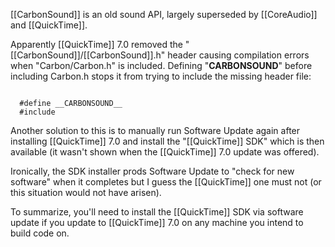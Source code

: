 

[[CarbonSound]] is an old sound API, largely superseded by [[CoreAudio]] and [[QuickTime]].

Apparently [[QuickTime]] 7.0 removed the "[[CarbonSound]]/[[CarbonSound]].h" header causing compilation errors when "Carbon/Carbon.h" is included.  Defining "__CARBONSOUND__" before including Carbon.h stops it from trying to include the missing header file:

<code>
  #define __CARBONSOUND__
  #include <Carbon/Carbon.h>
</code>

Another solution to this is to manually run Software Update again after installing [[QuickTime]] 7.0 and install the "[[QuickTime]] SDK" which is then available (it wasn't shown when the [[QuickTime]] 7.0 update was offered).

Ironically, the SDK installer prods Software Update to "check for new software" when it completes but I guess the [[QuickTime]] one must not (or this situation would not have arisen).

To summarize, you'll need to install the [[QuickTime]] SDK via software update if you update to [[QuickTime]] 7.0 on any machine you intend to build code on.